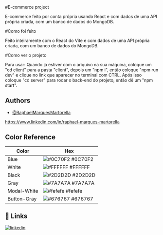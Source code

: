 
#E-commerce project

E-commerce feito por conta própria usando React e com dados de uma API própria criada, com um banco de dados do MongoDB.

#Como foi feito

Feito inteiramente com o React do Vite e com dados de uma API própria criada, com um banco de dados do MongoDB.

#Como ver o projeto

Para usar: Quando já estiver com o ariquivo na sua máquina, coloque um "cd client" para a pasta "client", depois um "npm i", então coloque "npm run dev" e clique no link que aparecer no terminal com CTRL. Após isso coloque "cd server" para rodar o back-end do projeto, então dê um "npm start". 



## Authors

- [@RaphaelMarquesMartorella](https://github.com/RaphaelMarquesMartorella)

https://www.linkedin.com/in/raphael-marques-martorella

## Color Reference

| Color             | Hex                                                                |
| ----------------- | ------------------------------------------------------------------ |
| Blue |          ![#0C70F2](https://via.placeholder.com/10/C70F2?text=+) #0C70F2 |
| White |         ![#FFFFFF](https://via.placeholder.com/10/FFFFFF?text=+) #FFFFFF |
| Black |         ![#2D2D2D](https://via.placeholder.com/10/2D2D2D?text=+) #2D2D2D |
| Gray |          ![#7A7A7A](https://via.placeholder.com/10/7A7A7A?text=+) #7A7A7A |
| Modal-White |   ![#fefefe](https://via.placeholder.com/10/fefefe?text=+) #fefefe |
| Button-Gray |   ![#676767](https://via.placeholder.com/10/676767?text=+) #676767 |






## 🔗 Links
[![linkedin](https://img.shields.io/badge/linkedin-0A66C2?style=for-the-badge&logo=linkedin&logoColor=white)](https://www.linkedin.com/in/raphael-marques-martorella)

